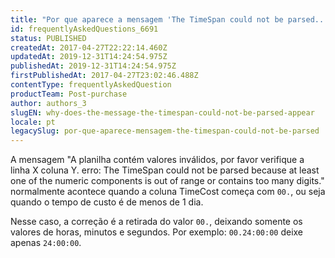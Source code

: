```yaml
---
title: "Por que aparece a mensagem 'The TimeSpan could not be parsed... ' ao importar planilha de frete?"
id: frequentlyAskedQuestions_6691
status: PUBLISHED
createdAt: 2017-04-27T22:22:14.460Z
updatedAt: 2019-12-31T14:24:54.975Z
publishedAt: 2019-12-31T14:24:54.975Z
firstPublishedAt: 2017-04-27T23:02:46.488Z
contentType: frequentlyAskedQuestion
productTeam: Post-purchase
author: authors_3
slugEN: why-does-the-message-the-timespan-could-not-be-parsed-appear
locale: pt
legacySlug: por-que-aparece-mensagem-the-timespan-could-not-be-parsed
---
```


A mensagem "A planilha contém valores inválidos, por favor verifique a linha X coluna Y. erro: The TimeSpan could not be parsed because at least one of the numeric components is out of range or contains too many digits." normalmente acontece quando a coluna TimeCost começa com `00.`, ou seja quando o tempo de custo é de menos de 1 dia.

Nesse caso, a correção é a retirada do valor `00.`, deixando somente os valores de horas, minutos e segundos. Por exemplo: `00.24:00:00` deixe apenas `24:00:00`.
